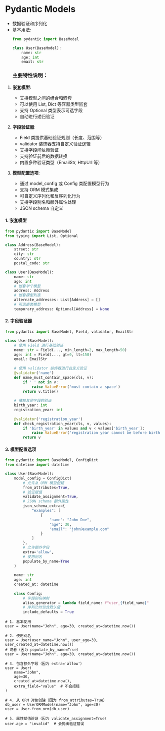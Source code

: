 # Pydantic Models
- 数据验证和序列化
- 基本用法:
  ```python
  from pydantic import BaseModel
  
  class User(BaseModel):
      name: str
      age: int
      email: str
  ```
  ### 主要特性说明：

1. **嵌套模型**:
   - 支持模型之间的组合和嵌套
   - 可以使用 List, Dict 等容器类型嵌套
   - 支持 Optional 类型表示可选字段
   - 自动进行递归验证

2. **字段验证器**:
   - Field 类提供基础验证规则（长度、范围等）
   - validator 装饰器支持自定义验证逻辑
   - 支持字段间依赖验证
   - 支持验证前后的数据转换
   - 内置多种验证类型（EmailStr, HttpUrl 等）

3. **模型配置选项**:
   - 通过 model_config 或 Config 类配置模型行为
   - 支持 ORM 模式集成
   - 可自定义序列化和反序列化行为
   - 支持字段别名和额外属性处理
   - JSON schema 自定义

#### 1. 嵌套模型
```python
from pydantic import BaseModel
from typing import List, Optional

class Address(BaseModel):
    street: str
    city: str
    country: str
    postal_code: str

class User(BaseModel):
    name: str
    age: int
    # 嵌套单个模型
    address: Address
    # 嵌套模型列表
    alternate_addresses: List[Address] = []
    # 可选嵌套模型
    temporary_address: Optional[Address] = None
```

#### 2. 字段验证器
```python
from pydantic import BaseModel, Field, validator, EmailStr

class User(BaseModel):
    # 使用 Field 进行基础验证
    name: str = Field(..., min_length=2, max_length=50)
    age: int = Field(..., gt=0, lt=150)
    email: EmailStr
    
    # 使用 validator 装饰器进行自定义验证
    @validator('name')
    def name_must_contain_space(cls, v):
        if ' ' not in v:
            raise ValueError('must contain a space')
        return v.title()
    
    # 依赖其他字段的验证
    birth_year: int
    registration_year: int
    
    @validator('registration_year')
    def check_registration_year(cls, v, values):
        if 'birth_year' in values and v < values['birth_year']:
            raise ValueError('registration year cannot be before birth year')
        return v
```

#### 3. 模型配置选项
```python
from pydantic import BaseModel, ConfigDict
from datetime import datetime

class User(BaseModel):
    model_config = ConfigDict(
        # 允许从 ORM 模型创建
        from_attributes=True,
        # 验证赋值
        validate_assignment=True,
        # JSON schema 额外属性
        json_schema_extra={
            "examples": [
                {
                    "name": "John Doe",
                    "age": 30,
                    "email": "john@example.com"
                }
            ]
        },
        # 允许额外字段
        extra='allow',
        # 使用别名
        populate_by_name=True
    )
    
    name: str
    age: int
    created_at: datetime
    
    class Config:
        # 字段别名映射
        alias_generator = lambda field_name: f"user_{field_name}"
        # 序列化时包含默认值
        include_defaults = True
```

```
# 1. 基本使用
user = User(name="John", age=30, created_at=datetime.now())

# 2. 使用别名
user = User(user_name="John", user_age=30, user_created_at=datetime.now())
# 或者（因为 populate_by_name=True）
user = User(name="John", age=30, created_at=datetime.now())

# 3. 包含额外字段（因为 extra='allow'）
user = User(
    name="John",
    age=30,
    created_at=datetime.now(),
    extra_field="value"  # 不会报错
)

# 4. 从 ORM 对象创建（因为 from_attributes=True）
db_user = UserORMModel(name="John", age=30)
user = User.from_orm(db_user)

# 5. 属性赋值验证（因为 validate_assignment=True）
user.age = "invalid"  # 会抛出验证错误
```




